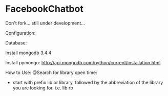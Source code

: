 # FacebookChatbot

Don't fork... still under development...

Configuration:

Database:

Install mongodb 3.4.4

Install pymongo: http://api.mongodb.com/python/current/installation.html

How to Use:
@Search for library open time:
  - start with prefix lib or library, followed by the abbreviation of the library you are looking for.
    i.e. lib rb
